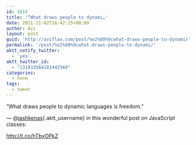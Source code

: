 ```yaml
---
id: 1614
title: '“What draws people to dynami…'
date: 2011-11-02T16:42:25+00:00
author: Avi
layout: post
guid: 'http://aviflax.com/post/%e2%80%9cwhat-draws-people-to-dynami/'
permalink: '/post/%e2%80%9cwhat-draws-people-to-dynami/'
aktt_notify_twitter:
  - 'yes'
aktt_twitter_id:
  - "131833564181442560"
categories:
  - none
tags:
  - tweet
---
```

“What draws people to dynamic languages is freedom.”

— @[jashkenas](http://twitter.com/jashkenas){.aktt_username} in this wonderful post on JavaScript classes:

<a href="http://t.co/hTbyOPkZ" rel="nofollow">http://t.co/hTbyOPkZ</a>